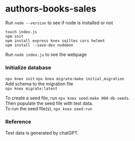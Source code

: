 # authors-books-sales

Run `node --version` to see if node is installed or not <br>

`touch index.js`<br>
`npm init`<br>
`npm install express knex sqiltes cors helmet`<br>
`npm install --save-dev nodemon`<br>

Run `node index.js` to see the webpage

### Initialize database
`npx knex init`
`npx knex migrate:make initial_migration`<br>
Add schema to the migration file<br>
`npx knex migrate:latest`<br>

To create a seed file, run `npx knex seed:make 000-db-seeds`. <br>
Then populate the seed file with test data.<br>
To run the seed file(s), `npx knex seed:run`

### Reference
Test data is generated by chatGPT.

